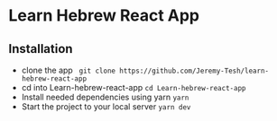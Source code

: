 # Learn Hebrew React App

## Installation

- clone the app
``` git clone https://github.com/Jeremy-Tesh/learn-hebrew-react-app```
- cd into Learn-hebrew-react-app ```cd Learn-hebrew-react-app```
- Install needed dependencies using yarn ```yarn```
- Start the project to your local server ```yarn dev```


